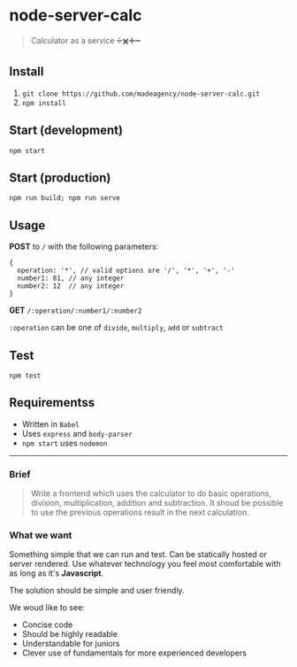 # node-server-calc
> Calculator as a service ➗✖️➕➖

## Install
1. `git clone https://github.com/madeagency/node-server-calc.git`
2. `npm install`

## Start (development)
`npm start`

## Start (production)
`npm run build; npm run serve`

## Usage
**POST** to `/` with the following parameters:

```
{
  operation: '*', // valid options are '/', '*', '+', '-'
  number1: 81, // any integer
  number2: 12  // any integer
}
```

**GET** `/:operation/:number1/:number2`

`:operation` can be one of `divide`, `multiply`, `add` or `subtract`

## Test
`npm test`

## Requirementss
- Written in `Babel`
- Uses `express` and `body-parser`
- `npm start` uses `nodemon`

---

### Brief
> Write a frontend which uses the calculator to do basic operations, division, multiplication, addition and subtraction. It shoud be possible to use the previous operations result in the next calculation.

### What we want
Something simple that we can run and test. Can be statically hosted or server rendered. Use whatever technology you feel most comfortable with as long as it's **Javascript**.

The solution should be simple and user friendly.

We woud like to see:
- Concise code
- Should be highly readable
- Understandable for juniors
- Clever use of fundamentals for more experienced developers

